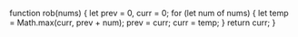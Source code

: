 function rob(nums) {
let prev = 0, curr = 0;
for (let num of nums) {
let temp = Math.max(curr, prev + num);
prev = curr;
curr = temp;
}
return curr;
}
